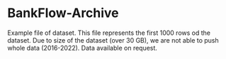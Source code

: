# BankFlow-Archive
Example file of dataset. This file represents the first 1000 rows od the dataset.
Due to size of the dataset (over 30 GB), we are not able to push whole data (2016-2022). Data available on request.

